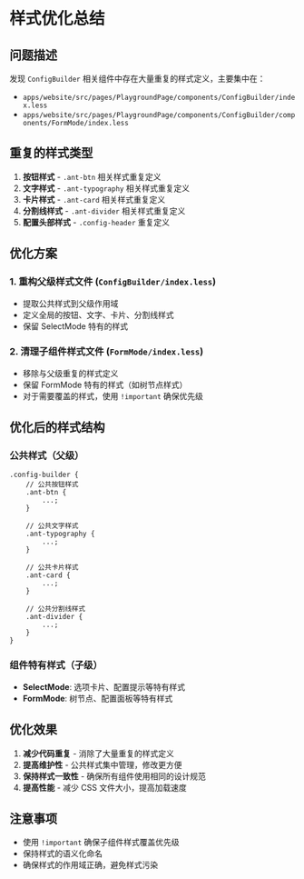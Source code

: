 # 样式优化总结

## 问题描述

发现 `ConfigBuilder` 相关组件中存在大量重复的样式定义，主要集中在：

- `apps/website/src/pages/PlaygroundPage/components/ConfigBuilder/index.less`
- `apps/website/src/pages/PlaygroundPage/components/ConfigBuilder/components/FormMode/index.less`

## 重复的样式类型

1. **按钮样式** - `.ant-btn` 相关样式重复定义
2. **文字样式** - `.ant-typography` 相关样式重复定义
3. **卡片样式** - `.ant-card` 相关样式重复定义
4. **分割线样式** - `.ant-divider` 相关样式重复定义
5. **配置头部样式** - `.config-header` 重复定义

## 优化方案

### 1. 重构父级样式文件 (`ConfigBuilder/index.less`)

- 提取公共样式到父级作用域
- 定义全局的按钮、文字、卡片、分割线样式
- 保留 SelectMode 特有的样式

### 2. 清理子组件样式文件 (`FormMode/index.less`)

- 移除与父级重复的样式定义
- 保留 FormMode 特有的样式（如树节点样式）
- 对于需要覆盖的样式，使用 `!important` 确保优先级

## 优化后的样式结构

### 公共样式（父级）

```less
.config-builder {
	// 公共按钮样式
	.ant-btn {
		...;
	}

	// 公共文字样式
	.ant-typography {
		...;
	}

	// 公共卡片样式
	.ant-card {
		...;
	}

	// 公共分割线样式
	.ant-divider {
		...;
	}
}
```

### 组件特有样式（子级）

- **SelectMode**: 选项卡片、配置提示等特有样式
- **FormMode**: 树节点、配置面板等特有样式

## 优化效果

1. **减少代码重复** - 消除了大量重复的样式定义
2. **提高维护性** - 公共样式集中管理，修改更方便
3. **保持样式一致性** - 确保所有组件使用相同的设计规范
4. **提高性能** - 减少 CSS 文件大小，提高加载速度

## 注意事项

- 使用 `!important` 确保子组件样式覆盖优先级
- 保持样式的语义化命名
- 确保样式的作用域正确，避免样式污染
